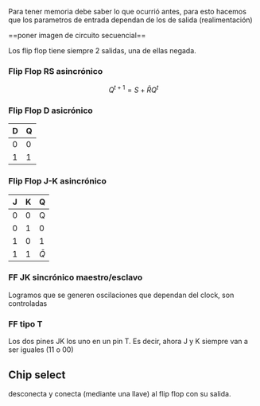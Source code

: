 Para tener memoria debe saber lo que ocurrió antes, para esto hacemos que los parametros de entrada dependan de los de salida (realimentación)

==poner imagen de circuito secuencial==

Los flip flop tiene siempre 2 salidas, una de ellas negada.
### Flip Flop RS asincrónico
$$Q^{t+1}=S+ \bar{R} Q^t$$
### Flip Flop D asicrónico
| D   | Q   |
| --- | --- |
| 0   | 0   |
| 1    |1     |

### Flip Flop J-K asincrónico 
| J   | K   | Q   |
| --- | --- | --- |
| 0   | 0   | Q   |
| 0   | 1   | 0   |
| 1   | 0   | 1   |
| 1    | 1    |$\bar{Q}$     |

### FF JK sincrónico maestro/esclavo
Logramos que se generen oscilaciones que dependan del clock, son controladas

### FF tipo T
Los dos pines JK los uno en un pin T. Es decir, ahora J y K siempre van a ser iguales (11 o 00)


## Chip select
desconecta y conecta (mediante una llave) al flip flop con su salida.
